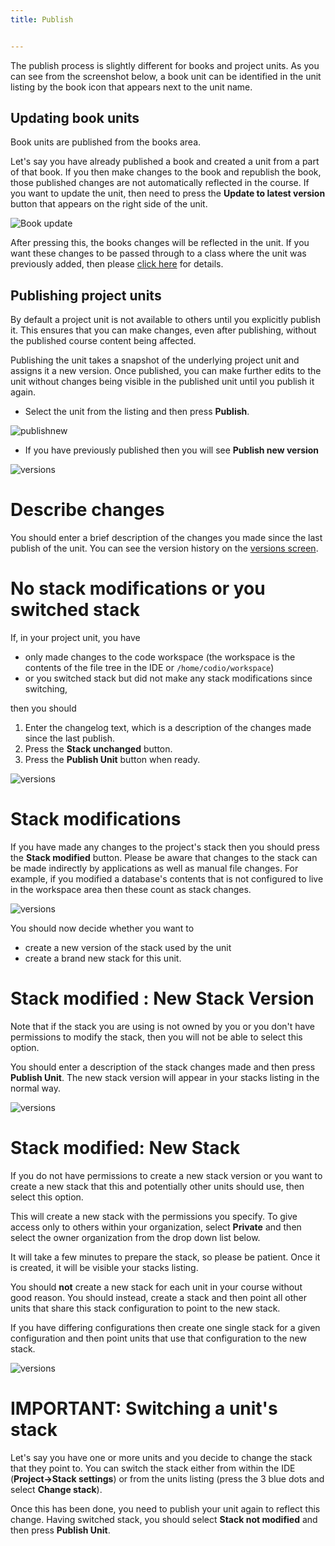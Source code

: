 ```yaml
---
title: Publish


---
```


The publish process is slightly different for books and project units. As you can see from the screenshot below, a book unit can be identified in the unit listing by the book icon that appears next to the unit name.

## Updating book units
Book units are published from the books area.

Let's say you have already published a book and created a unit from a part of that book. If you then make changes to the book and republish the book, those published changes are not automatically reflected in the course. If you want to update the unit, then need to press the **Update to latest version** button that appears on the right side of the unit.

<img alt="Book update" src="/img/bookupdate.png" class="simple"/>

After pressing this, the books changes will be reflected in the unit. If you want these changes to be passed through to a class where the unit was previously added, then please [click here](/classes/unitmanagement/upgradecourse) for details.

## Publishing project units

By default a project unit is not available to others until you explicitly publish it. This ensures that you can make changes, even after publishing, without the published course content being affected.

Publishing the unit takes a snapshot of the underlying project unit and assigns it a new version. Once published, you can make further edits to the unit without changes being visible in the published unit until you publish it again.

- Select the unit from the listing and then press **Publish**.

<img alt="publishnew" src="/img/publishnew.png" class="simple"/>

- If you have previously published then you will see **Publish new version**

<img alt="versions" src="/img/versions.png" class="simple"/>

# Describe changes
You should enter a brief description of the changes you made since the last publish of the unit. You can see the version history on the  [versions screen](/courses/units/settings/).

# No stack modifications or you switched stack
If, in your project unit, you have

- only made changes to the code workspace (the workspace is the contents of the file tree in the IDE or `/home/codio/workspace`)
- or you switched stack but did not make any stack modifications since switching,

then you should

1. Enter the changelog text, which is a description of the changes made since the last publish.
1. Press the **Stack unchanged** button.
1. Press the **Publish Unit** button when ready.

<img alt="versions" src="/img/stack_notmodified.png" class="simple"/>

# Stack modifications
If you have made any changes to the project's stack then you should press the **Stack modified** button. Please be aware that changes to the stack can be made indirectly by applications as well as manual file changes. For example, if you modified a database's contents that is not configured to live in the workspace area then these count as stack changes.

<img alt="versions" src="/img/stack_modified.png" class="simple"/>

You should now decide whether you want to

- create a new version of the stack used by the unit
- create a brand new stack for this unit.

# Stack modified : New Stack Version
Note that if the stack you are using is not owned by you or you don't have permissions to modify the stack, then you will not be able to select this option.

You should enter a description of the stack changes made and then press **Publish Unit**. The new stack version will appear in your stacks listing in the normal way.

<img alt="versions" src="/img/stack_newversion.png" class="simple"/>

# Stack modified: New Stack
If you do not have permissions to create a new stack version or you want to create a new stack that this and potentially other units should use, then select this option.

This will create a new stack with the permissions you specify. To give access only to others within your organization, select **Private** and then select the owner organization from the drop down list below.

It will take a few minutes to prepare the stack, so please be patient. Once it is created, it will be visible your stacks listing.

You should **not** create a new stack for each unit in your course without good reason. You should instead, create a stack and then point all other units that share this stack configuration to point to the new stack.

If you have differing configurations then create one single stack for a given configuration and then point units that use that configuration to the new stack.

<img alt="versions" src="/img/stack_newstack.png" class="simple"/>

# IMPORTANT: Switching a unit's stack
Let's say you have one or more units and you decide to change the stack that they point to. You can switch the stack either from within the IDE (**Project->Stack settings**) or from the units listing (press the 3 blue dots and select **Change stack**).

Once this has been done, you need to publish your unit again to reflect this change. Having switched stack, you should select **Stack not modified** and then press **Publish Unit**.

